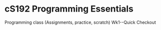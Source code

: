 # cS192 Programming Essentials
Programming class (Assignments, practice, scratch)
Wk1--Quick Checkout
